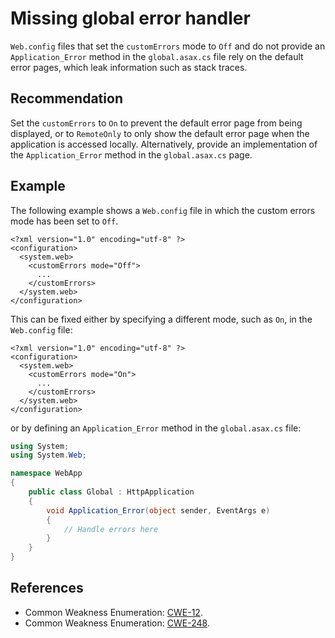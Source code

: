 # Missing global error handler
`Web.config` files that set the `customErrors` mode to `Off` and do not provide an `Application_Error` method in the `global.asax.cs` file rely on the default error pages, which leak information such as stack traces.


## Recommendation
Set the `customErrors` to `On` to prevent the default error page from being displayed, or to `RemoteOnly` to only show the default error page when the application is accessed locally. Alternatively, provide an implementation of the `Application_Error` method in the `global.asax.cs` page.


## Example
The following example shows a `Web.config` file in which the custom errors mode has been set to `Off`.


```none
<?xml version="1.0" encoding="utf-8" ?>
<configuration>
  <system.web>
    <customErrors mode="Off">
      ...
    </customErrors>
  </system.web>
</configuration>

```
This can be fixed either by specifying a different mode, such as `On`, in the `Web.config` file:


```none
<?xml version="1.0" encoding="utf-8" ?>
<configuration>
  <system.web>
    <customErrors mode="On">
      ...
    </customErrors>
  </system.web>
</configuration>

```
or by defining an `Application_Error` method in the `global.asax.cs` file:


```csharp
using System;
using System.Web;

namespace WebApp
{
    public class Global : HttpApplication
    {
        void Application_Error(object sender, EventArgs e)
        {
            // Handle errors here
        }
    }
}

```

## References
* Common Weakness Enumeration: [CWE-12](https://cwe.mitre.org/data/definitions/12.html).
* Common Weakness Enumeration: [CWE-248](https://cwe.mitre.org/data/definitions/248.html).
